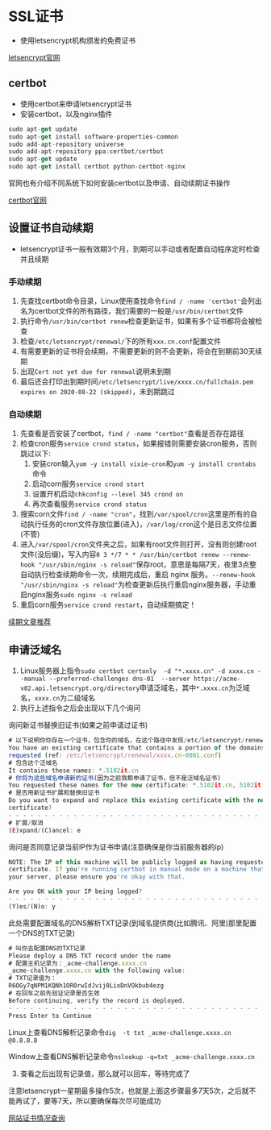# SSL证书

- 使用letsencrypt机构颁发的免费证书

[letsencrypt官网](https://letsencrypt.org/)

## certbot

- 使用certbot来申请letsencrypt证书
- 安装certbot，以及nginx插件

```js
sudo apt-get update
sudo apt-get install software-properties-common
sudo add-apt-repository universe
sudo add-apt-repository ppa:certbot/certbot
sudo apt-get update
sudo apt-get install certbot python-certbot-nginx
```

官网也有介绍不同系统下如何安装certbot以及申请、自动续期证书操作

[certbot官网](https://certbot.eff.org/)

## 设置证书自动续期

- letsencrypt证书一般有效期3个月，到期可以手动或者配置自动程序定时检查并且续期

### 手动续期

1. 先查找certbot命令目录，Linux使用查找命令`find / -name 'certbot'`会列出名为certbot文件的所有路径，我们需要的一般是`/usr/bin/certbot`文件
2. 执行命令`/usr/bin/certbot renew`检查更新证书，如果有多个证书都将会被检查
3. 检查`/etc/letsencrypt/renewal/`下的所有`xxx.cn.conf`配置文件
4. 有需要更新的证书将会续期，不需要更新的则不会更新，将会在到期前30天续期
5. 出现`Cert not yet due for renewal`说明未到期
6. 最后还会打印出到期时间`/etc/letsencrypt/live/xxxx.cn/fullchain.pem expires on 2020-08-22 (skipped)`，未到期跳过

### 自动续期

1. 先查看是否安装了certbot，`find / -name "certbot"`查看是否存在路径
2. 检查cron服务`service crond status`，如果报错则需要安装cron服务，否则跳过以下:
   1. 安装cron输入`yum -y install vixie-cron`和`yum -y install crontabs`命令
   2. 启动corn服务`service crond start`
   3. 设置开机启动`chkconfig --level 345 crond on`
   4. 再次查看服务`service crond status`
3. 搜索corn文件`find / -name "cron"`，找到`/var/spool/cron`这里是所有的自动执行任务的cron文件存放位置(进入)，`/var/log/cron`这个是日志文件位置(不管)
4. 进入`/var/spool/cron`文件夹之后，如果有root文件则打开，没有则创建root文件(没后缀)，写入内容`0 3 */7 * * /usr/bin/certbot renew --renew-hook "/usr/sbin/nginx -s reload"`保存root，意思是每隔7天，夜里3点整自动执行检查续期命令一次，续期完成后，重启 nginx 服务。`--renew-hook "/usr/sbin/nginx -s reload"`为检查更新后执行重启nginx服务器，手动重启nginx服务`sudo nginx -s reload`
5. 重启corn服务`service crond restart`，自动续期搞定！

[续期文章推荐](https://www.liaosam.com/use-cron-service-and-certbot-for-renewal-of-letsencrypt-ssl-certificates.html)

## 申请泛域名

1. Linux服务器上指令`sudo certbot certonly  -d "*.xxxx.cn" -d xxxx.cn --manual --preferred-challenges dns-01  --server https://acme-v02.api.letsencrypt.org/directory`申请泛域名，其中`*.xxxx.cn`为泛域名，`xxxx.cn`为二级域名
2. 执行上述指令之后会出现以下几个询问

询问新证书替换旧证书(如果之前申请过证书)

```js
# 以下说明你你存在一个证书，包含你的域名，在这个路径中发现/etc/letsencrypt/renewal/xxxx.cn-0001.conf
You have an existing certificate that contains a portion of the domains you
requested (ref: /etc/letsencrypt/renewal/xxxx.cn-0001.conf)
# 包含这个泛域名
It contains these names: *.5102it.cn
# 你将为这些域名申请新的证书(因为之前我都申请了证书，但不是泛域名证书)
You requested these names for the new certificate: *.5102it.cn, 5102it.cn.
# 是否用新证书扩展和替换旧证书
Do you want to expand and replace this existing certificate with the new
certificate?
- - - - - - - - - - - - - - - - - - - - - - - - - - - - - - - - - - - - - - - -
# 扩展/取消
(E)xpand/(C)ancel: e
```

询问是否同意记录当前IP作为证书申请(注意确保是你当前服务器的ip)

```js
NOTE: The IP of this machine will be publicly logged as having requested this
certificate. If you're running certbot in manual mode on a machine that is not
your server, please ensure you're okay with that.

Are you OK with your IP being logged?
- - - - - - - - - - - - - - - - - - - - - - - - - - - - - - - - - - - - - - - -
(Y)es/(N)o: y
```

此处需要配置域名的DNS解析TXT记录(到域名提供商(比如腾讯、阿里)那里配置一个DNS的TXT记录)

```js
# 叫你去配置DNS的TXT记录
Please deploy a DNS TXT record under the name
# 配置主机记录为：_acme-challenge.xxxx.cn
_acme-challenge.xxxx.cn with the following value:
# TXT记录值为：
R6OGy7qNPM1KQNh1OR0rwIdJvij0LioDnVOkbub4ezg
# 在回车之前先验证记录是否生效
Before continuing, verify the record is deployed.
- - - - - - - - - - - - - - - - - - - - - - - - - - - - - - - - - - - - - - - -
Press Enter to Continue
```

Linux上查看DNS解析记录命令`dig  -t txt _acme-challenge.xxxx.cn @8.8.8.8`

Window上查看DNS解析记录命令`nslookup -q=txt _acme-challenge.xxxx.cn`

3. 查看之后出现有记录值，那么就可以回车，等待完成了

注意letsencrypt一星期最多操作5次，也就是上面这步骤最多7天5次，之后就不能再试了，要等7天，所以要确保每次尽可能成功

[网站证书情况查询](https://www.ssllabs.com/ssltest/)

<Vssue title="其他 issue" />